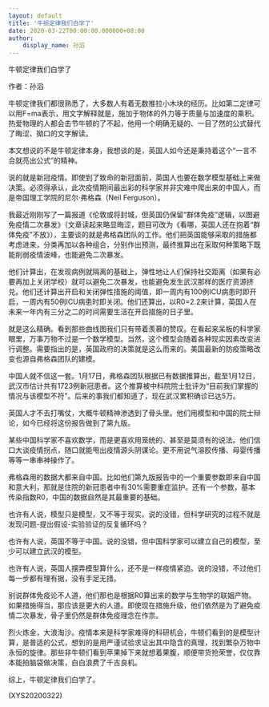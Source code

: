 ```yaml
---
layout: default
title: '牛顿定律我们白学了'
date: 2020-03-22T00:00:00.000000+08:00
author:
    display_name: 孙滔
---
```


牛顿定律我们白学了

作者：孙滔

牛顿定律我们都很熟悉了，大多数人有着无数推拉小木块的经历。比如第二定律可以用F=ma表示，用文字解释就是，施加于物体的外力等于质量与加速度的乘积。热爱物理的人都会击节牛顿的了不起，他用一个明确无疑的、一目了然的公式替代了晦涩、拗口的文字解读。

本文想说的不是牛顿定律本身，我想谈的是，英国人如今还是秉持着这个“一言不合就亮出公式”的精神。

说的就是新冠疫情。即使到了致命的新冠面前，英国人也要在数学模型基础上来做决策。必须得承认，此次疫情期间最出彩的科学家并非灾难中爬出来的中国人，而是帝国理工学院的尼尔·弗格森（Neil Ferguson）。

我最近刚刚写了一篇报道《伦敦或将封城，但英国仍保留“群体免疫”逻辑，以图避免疫情二次暴发》（文章读起来略显晦涩，题目可改为《看哪，英国人还在抱着“群体免疫”不放》），主要谈的就是弗格森团队的工作。他们把英国能够采取的措施都考虑进来，分类再加以各种组合，分别作出预测，最终推算出在采取何种策略下既能削弱疫情波峰，也能避免二次暴发。

他们计算出，在发现病例就隔离的基础上，弹性地让人们保持社交距离（如果有必要再加上关闭学校）就可以避免二次暴发，也能避免发生武汉那样的医疗资源挤兑。他们还计算出开启和关闭弹性措施的阈值，即一周内有100例ICU病患时即开启，一周内有50例ICU病患时即关闭。他们还算出，以R0=2.2来计算，英国人在未来一年内有三分之二的时间需要生活在开启措施的日子里。

就是这么精确。看到那些曲线图我们只有带着羡慕的赞叹。在看起来呆板的科学家眼里，万事万物不过是一个数学模型。当然，这个模型会随着各种现实因素改变进行调整。需要指出的是，英国政府的决策就是这么而来的。美国最新的防疫策略改变也源自弗格森团队的建模。

中国人就不信这一套。1月17日，弗格森团队根据已有数据推算出，截至1月12日，武汉市估计共有1723例新冠患者。这个推算被中科院院士批评为“目前我们掌握的情况与该模型不符”。后来的事我们都知道了，现在武汉累积确诊已达5万。

英国人才不去打嘴仗，大概牛顿精神渗透到了骨头里。他们用模型和中国的院士辩论，如今已经将这份报告做到了第九版。

某些中国科学家不喜欢数学，而是更喜欢用笼统的、甚至是莫须有的说法。他们信口大谈疫情拐点，随口就能甩出疫情源头阴谋论。更不用说气溶胶传播、母婴传播等等一串串神操作了。

弗格森用的数据大都来自中国。比如他们第九版报告中的一个重要参数即来自中国和意大利，那就是住院的新冠患者中有30%需要重症监护。还有一个参数，基本传染指数R0，中国的数据自然是其最重要的基础。

也许有人说，模型只是模型，又不等于现实。说的没错，但科学研究的过程不就是发现问题-提出假设-实验验证的反复循环吗？

也许有人说，英国不等于中国。说的没错，但中国科学家可以建立自己的模型，至少可以建立武汉的模型。

也许有人说，英国人摆弄模型算什么，还不是一样疫情紧迫。说的没错，不过他们每一步都有理有据，没有手足无措。

别说群体免疫论不人道，他们那也是根据R0算出来的数学与生物学的联姻产物。如果措施得当，那应该是更大的人道。即使现在措施升级，他们依然是为了避免疫情二次暴发，骨子里仍然是群体免疫理念在作祟。

烈火炼金，大浪淘沙。疫情本来是科学家难得的科研机会，牛顿们看到的是模型计算，是普适的公式，想到的是用严谨试验求证出其中隐含的真理，找到繁杂万物中永恒的旋律。那些非牛顿们看到苹果掉下来就想着果腹，顺便带货抢荣誉，仅仅靠本能拍脑袋做决策，白白浪费了千古良机。

综上，牛顿定律我们白学了。

(XYS20200322)

